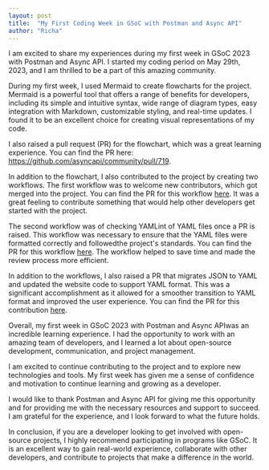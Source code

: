 ```yaml
---
layout: post
title:  "My First Coding Week in GSoC with Postman and Async API"
author: "Richa"
---
```


I am excited to share my experiences during my first week in GSoC 2023 with Postman and Async API. I started my coding period on May 29th, 2023, and I am thrilled to be a part of this amazing community.

During my first week, I used Mermaid to create flowcharts for the project. Mermaid is a powerful tool that offers a range of benefits for developers, including its simple and intuitive syntax, wide range of diagram types, easy integration with Markdown, customizable styling, and real-time updates. I found it to be an excellent choice for creating visual representations of my code.

I also raised a pull request (PR) for the flowchart, which was a great learning experience. You can find the PR here: https://github.com/asyncapi/community/pull/719.

In addition to the flowchart, I also contributed to the project by creating two workflows. The first workflow was to welcome new contributors, which got merged into the project. You can find the PR for this workflow [here](https://github.com/asyncapi/community/pull/717). It was a great feeling to contribute something that would help other developers get started with the project.

The second workflow was of checking YAMLint of YAML files once a PR is raised. This workflow was necessary to ensure that the YAML files were formatted correctly and followedthe project's standards. You can find the PR for this workflow [here](https://github.com/asyncapi/.github/pull/238). The workflow helped to save time and made the review process more efficient.

In addition to the workflows, I also raised a PR that migrates JSON to YAML and updated the website code to support YAML format. This was a significant accomplishment as it allowed for a smoother transition to YAML format and improved the user experience. You can find the PR for this contribution [here](https://github.com/asyncapi/website/pull/1722).

Overall, my first week in GSoC 2023 with Postman and Async APIwas an incredible learning experience. I had the opportunity to work with an amazing team of developers, and I learned a lot about open-source development, communication, and project management.

I am excited to continue contributing to the project and to explore new technologies and tools. My first week has given me a sense of confidence and motivation to continue learning and growing as a developer.

I would like to thank Postman and Async API for giving me this opportunity and for providing me with the necessary resources and support to succeed. I am grateful for the experience, and I look forward to what the future holds.

In conclusion, if you are a developer looking to get involved with open-source projects, I highly recommend participating in programs like GSoC. It is an excellent way to gain real-world experience, collaborate with other developers, and contribute to projects that make a difference in the world.